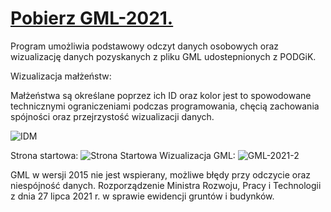 # [Pobierz GML-2021.](https://github.com/RybarskiDominik/GML-2021/releases/download/GML/GML-2021-Windows_Installer_64bit.exe)
Program umożliwia podstawowy odczyt danych osobowych oraz wizualizację danych pozyskanych z pliku GML udostepnionych z PODGiK.

Wizualizacja małżeństw:

Małżeństwa są określane poprzez ich ID oraz kolor jest to spowodowane technicznymi ograniczeniami podczas programowania, chęcią zachowania spójności oraz przejrzystość wizualizacji danych.

![IDM](https://github.com/RybarskiDominik/GML-2021/assets/127627343/e642f0ee-7e89-430b-a531-1444ceac7850)


Strona startowa:
![Strona Startowa](https://github.com/RybarskiDominik/GML-2021/assets/127627343/c915ae1c-03de-486a-a17c-5347d62895b9)
Wizualizacja GML:
![GML-2021-2](https://github.com/RybarskiDominik/GML-2021/assets/127627343/498fce9c-88fb-41bc-94a8-a78677cb6f2b)



GML w wersji 2015 nie jest wspierany, możliwe błędy przy odczycie oraz niespójność danych.
Rozporządzenie Ministra Rozwoju, Pracy i Technologii z dnia 27 lipca 2021 r. w sprawie ewidencji gruntów i budynków.

